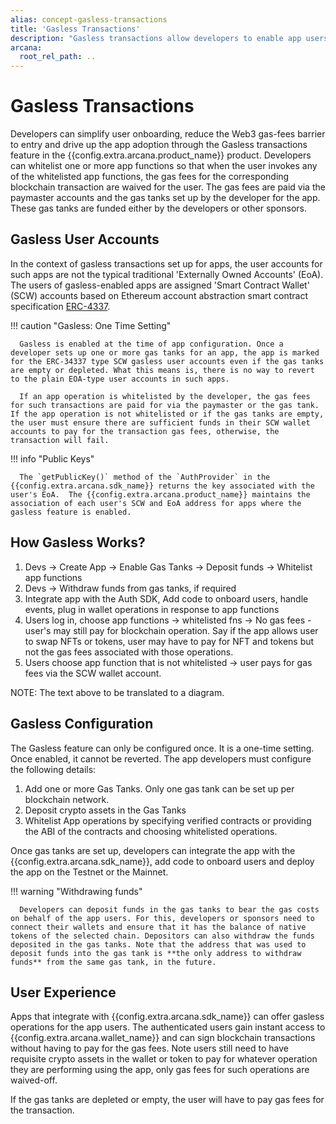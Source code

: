 ```yaml
---
alias: concept-gasless-transactions
title: 'Gasless Transactions'
description: "Gasless transactions allow developers to enable app users to use the app without paying any gas fees for blockchain transactions associated with the app operations. The gas fees are paid by the developer or the sponsors through the gas tanks set up for the app."
arcana:
  root_rel_path: ..
---
```


# Gasless Transactions

Developers can simplify user onboarding, reduce the Web3 gas-fees barrier to entry and drive up the app adoption through the Gasless transactions feature in the {{config.extra.arcana.product_name}} product.  Developers can whitelist one or more app functions so that when the user invokes any of the whitelisted app functions, the gas fees for the corresponding blockchain transaction are waived for the user.  The gas fees are paid via the paymaster accounts and the gas tanks set up by the developer for the app. These gas tanks are funded either by the developers or other sponsors.

## Gasless User Accounts

In the context of gasless transactions set up for apps, the user accounts for such apps are not the typical traditional 'Externally Owned Accounts' (EoA). The users of gasless-enabled apps are assigned 'Smart Contract Wallet' (SCW) accounts based on Ethereum account abstraction smart contract specification [ERC-4337](https://www.erc4337.io/docs).

!!! caution "Gasless: One Time Setting"

      Gasless is enabled at the time of app configuration. Once a developer sets up one or more gas tanks for an app, the app is marked for the ERC-34337 type SCW gasless user accounts even if the gas tanks are empty or depleted. What this means is, there is no way to revert to the plain EOA-type user accounts in such apps. 

      If an app operation is whitelisted by the developer, the gas fees for such transactions are paid for via the paymaster or the gas tank. If the app operation is not whitelisted or if the gas tanks are empty, the user must ensure there are sufficient funds in their SCW wallet accounts to pay for the transaction gas fees, otherwise, the transaction will fail. 

!!! info "Public Keys"

      The `getPublicKey()` method of the `AuthProvider` in the {{config.extra.arcana.sdk_name}} returns the key associated with the user's EoA.  The {{config.extra.arcana.product_name}} maintains the association of each user's SCW and EoA address for apps where the gasless feature is enabled.

## How Gasless Works?

1. Devs -> Create App -> Enable Gas Tanks -> Deposit funds -> Whitelist app functions
2. Devs -> Withdraw funds from gas tanks, if required
3. Integrate app with the Auth SDK, Add code to onboard users, handle events, plug in wallet operations in response to app functions
4. Users log in, choose app functions -> whitelisted fns -> No gas fees - user's may still pay for blockchain operation.  Say if the app allows user to swap NFTs or tokens, user may have to pay for NFT and tokens but not the gas fees associated with those operations.
5. Users choose app function that is not whitelisted -> user pays for gas fees via the SCW wallet account.

NOTE: The text above to be translated to a diagram.

## Gasless Configuration

The Gasless feature can only be configured once. It is a one-time setting. Once enabled, it cannot be reverted. The app developers must configure the following details:

1. Add one or more Gas Tanks. Only one gas tank can be set up per blockchain network.
2. Deposit crypto assets in the Gas Tanks
3. Whitelist App operations by specifying verified contracts or providing the ABI of the contracts and choosing whitelisted operations.

Once gas tanks are set up, developers can integrate the app with the {{config.extra.arcana.sdk_name}}, add code to onboard users and deploy the app on the Testnet or the Mainnet.

!!! warning "Withdrawing funds"

      Developers can deposit funds in the gas tanks to bear the gas costs on behalf of the app users. For this, developers or sponsors need to connect their wallets and ensure that it has the balance of native tokens of the selected chain. Depositors can also withdraw the funds deposited in the gas tanks. Note that the address that was used to deposit funds into the gas tank is **the only address to withdraw funds** from the same gas tank, in the future.

## User Experience

Apps that integrate with {{config.extra.arcana.sdk_name}} can offer gasless operations for the app users. The authenticated users gain instant access to {{config.extra.arcana.wallet_name}} and can sign blockchain transactions without having to pay for the gas fees. Note users still need to have requisite crypto assets in the wallet or token to pay for whatever operation they are performing using the app, only gas fees for such operations are waived-off.

If the gas tanks are depleted or empty, the user will have to pay gas fees for the transaction.